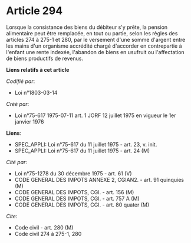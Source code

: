 # Article 294

Lorsque la consistance des biens du débiteur s'y prête, la pension alimentaire peut être remplacée, en tout ou partie, selon
les règles des articles 274 à 275-1 et 280, par le versement d'une somme d'argent entre les mains d'un organisme accrédité
chargé d'accorder en contrepartie à l'enfant une rente indexée, l'abandon de biens en usufruit ou l'affectation de biens
productifs de revenus.

**Liens relatifs à cet article**

_Codifié par_:

  - Loi n°1803-03-14

_Créé par_:

  - Loi n°75-617 1975-07-11 art. 1 JORF 12 juillet 1975 en vigueur le 1er janvier 1976

**Liens**:

  - SPEC_APPLI: Loi n°75-617 du 11 juillet 1975 - art. 23, v. init.
  - SPEC_APPLI: Loi n°75-617 du 11 juillet 1975 - art. 24 (M)

_Cité par_:

  - Loi n°75-1278 du 30 décembre 1975 - art. 61 (V)
  - CODE GENERAL DES IMPOTS ANNEXE 2, CGIAN2. - art. 91 quinquies (M)
  - CODE GENERAL DES IMPOTS, CGI. - art. 156 (M)
  - CODE GENERAL DES IMPOTS, CGI. - art. 757 A (M)
  - CODE GENERAL DES IMPOTS, CGI. - art. 80 quater (M)

_Cite_:

  - Code civil - art. 280 (M)
  - Code civil 274 à 275-1, 280
